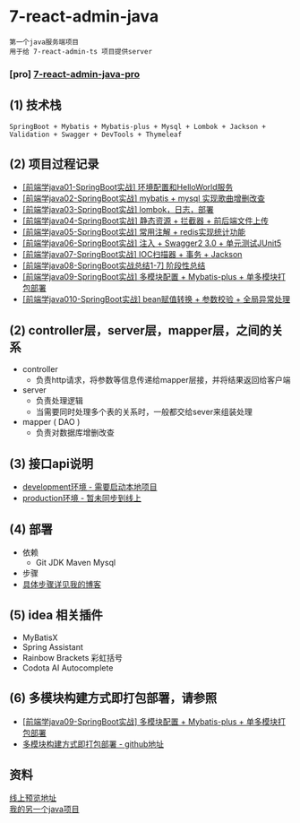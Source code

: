 # 7-react-admin-java 
`第一个java服务端项目`  
`用于给 7-react-admin-ts 项目提供server`  

### [pro] [7-react-admin-java-pro](https://github.com/woow-wu7/7-react-admin-java-pro)

## (1) 技术栈
`SpringBoot + Mybatis + Mybatis-plus + Mysql + Lombok + Jackson + Validation + Swagger + DevTools + Thymeleaf`

## (2) 项目过程记录
- [[前端学java01-SpringBoot实战] 环境配置和HelloWorld服务](https://juejin.cn/post/6927306093970325517)
- [[前端学java02-SpringBoot实战] mybatis + mysql 实现歌曲增删改查](https://juejin.cn/post/6929145638898794503)
- [[前端学java03-SpringBoot实战] lombok，日志，部署](https://juejin.cn/post/6930627377101979662)
- [[前端学java04-SpringBoot实战] 静态资源 + 拦截器 + 前后端文件上传](https://juejin.cn/post/6932097247735709709)
- [[前端学java05-SpringBoot实战] 常用注解 + redis实现统计功能](https://juejin.cn/post/6933224825200574478)
- [[前端学java06-SpringBoot实战] 注入 + Swagger2 3.0 + 单元测试JUnit5](https://juejin.cn/post/6934274450514771982)
- [[前端学java07-SpringBoot实战] IOC扫描器 + 事务 + Jackson](https://juejin.cn/post/6935081135114289188)
- [[前端学java08-SpringBoot实战总结1-7] 阶段性总结](https://juejin.cn/post/6960187616050282533)
- [[前端学java09-SpringBoot实战] 多模块配置 + Mybatis-plus + 单多模块打包部署](https://juejin.cn/post/6962752749993721892)
- [[前端学java010-SpringBoot实战] bean赋值转换  + 参数校验 + 全局异常处理](https://juejin.cn/post/6965404539298168839)



## (2) controller层，server层，mapper层，之间的关系
- controller
  - 负责http请求，将参数等信息传递给mapper层接，并将结果返回给客户端
- server
  - 负责处理逻辑
  - 当需要同时处理多个表的关系时，一般都交给sever来组装处理  
- mapper ( DAO )    
  - 负责对数据库增删改查
  
## (3) 接口api说明
- [development环境 - 需要启动本地项目](http://localhost:7777/swagger-ui/index.html)
- [production环境 - 暂未同步到线上]()
  
## (4) 部署
- 依赖
  - Git JDK Maven Mysql
- 步骤
- [具体步骤详见我的博客]()

## (5) idea 相关插件
- MyBatisX
- Spring Assistant
- Rainbow Brackets 彩虹括号
- Codota AI Autocomplete

## (6) 多模块构建方式即打包部署，请参照
- [[前端学java09-SpringBoot实战] 多模块配置 + Mybatis-plus + 单多模块打包部署](https://juejin.cn/post/6962752749993721892)
- [多模块构建方式即打包部署 - github地址](https://github.com/woow-wu7/7-react-admin-java-pro)



## 资料
[线上预览地址](http://120.53.220.141:81/)    
[我的另一个java项目](https://github.com/woow-wu7/7-community-java)
